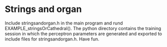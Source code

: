 # Strings and organ


Include stringsandorgan.h in the main program and rund EXAMPLE_stringsOrCathedral().
The python directory contains the training session in which the perceptron parameters are generated and exported to include files for stringsandorgan.h. Have fun.
